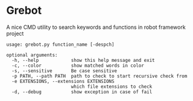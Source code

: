 # Grebot 
A nice CMD utility to search keywords and functions in robot framework project
```
usage: grebot.py function_name [-despch]

optional arguments:
  -h, --help            show this help message and exit
  -c, --color           show matched words in color
  -s, --sensitive       Be case sensitive
  -p PATH, --path PATH  path to check to start recursive check from
  -e EXTENSIONS, --extensions EXTENSIONS
                        which file extensions to check
  -d, --debug           show exception in case of fail
```
